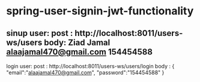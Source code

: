 # spring-user-signin-jwt-functionality
sinup user:
post :  http://localhost:8011/users-ws/users
body:
<UserRest>
    <firatname>Ziad</firatname>
    <lastname>Jamal</lastname>
    <email>alaajamal470@gmail.com</email>
    <password>154454588</password>
</UserRest>
-
login user:
post : http://localhost:8011/users-ws/users/login
body : 
{
    "email":"alaajamal470@gmail.com",
    "password":"154454588"
}
